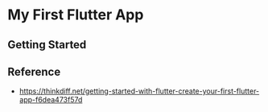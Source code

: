# My First Flutter App

## Getting Started

## Reference
- https://thinkdiff.net/getting-started-with-flutter-create-your-first-flutter-app-f6dea473f57d